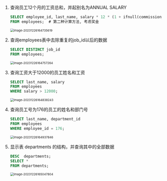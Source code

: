 1. 查询员工12个月的工资总和，并起别名为ANNUAL SALARY

   ```sql
   SELECT employee_id, last_name, salary * 12 * (1 + ifnull(commission_pct, 0)) "ANNUAL SALARY"
   FROM employees;  # 第二种计算方法, 考虑奖金
   ```

   <img src="https://dawn1314.oss-cn-beijing.aliyuncs.com/typoraimg/202312261647649.png" alt="image-20231226164735619" style="zoom: 67%;" /> 



2. 查询employees表中去除重复的job_id以后的数据

   ```sql
   SELECT DISTINCT job_id
   FROM employees;
   ```

   <img src="https://dawn1314.oss-cn-beijing.aliyuncs.com/typoraimg/202312261647301.png" alt="image-20231226164757264" style="zoom: 67%;" /> 



3. 查询工资大于12000的员工姓名和工资

   ```sql
   SELECT last_name, salary
   FROM employees
   WHERE salary > 12000;
   ```

   <img src="https://dawn1314.oss-cn-beijing.aliyuncs.com/typoraimg/202312261648284.png" alt="image-20231226164838243" style="zoom:67%;" /> 



4. 查询员工号为176的员工的姓名和部门号

   ```sql
   SELECT last_name, department_id
   FROM employees
   WHERE employee_id = 176;
   ```

   <img src="https://dawn1314.oss-cn-beijing.aliyuncs.com/typoraimg/202312261649868.png" alt="image-20231226164937846" style="zoom:67%;" /> 



5. 显示表 departments 的结构，并查询其中的全部数据

   ```sql
   DESC  departments;
   SELECT *
   FROM departments;
   ```

   <img src="https://dawn1314.oss-cn-beijing.aliyuncs.com/typoraimg/202312261650841.png" alt="image-20231226165047804" style="zoom:67%;" /> 

​	 